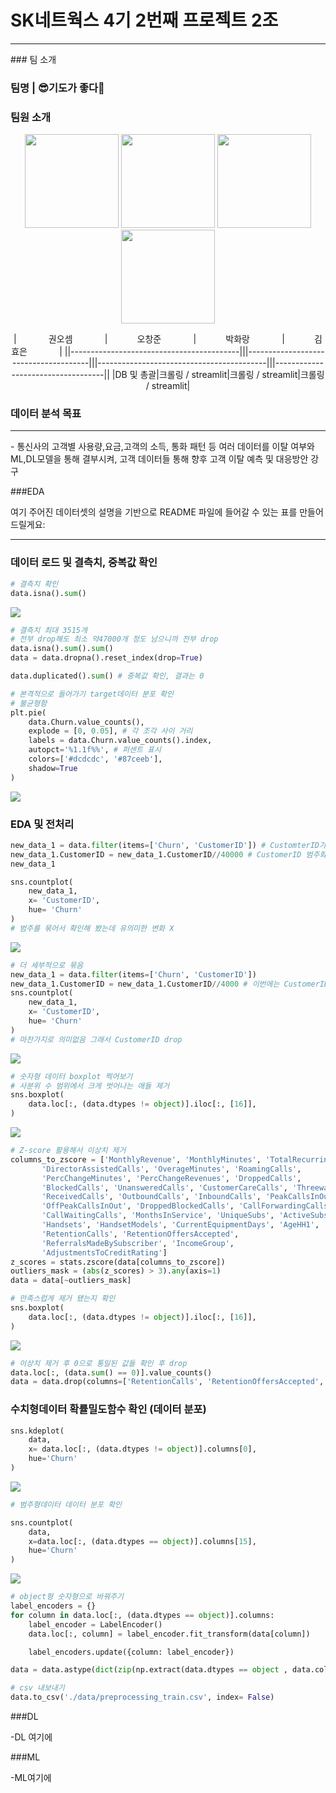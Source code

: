 # SK네트웍스 4기 2번째 프로젝트 2조
<hr>
### 팀 소개

### 팀명 | 😎기도가 좋다🙏

### 팀원 소개
<p align="center">
        <img src="https|//avatars.githubusercontent.com/말랑곰" width="150" height="150"/>
        <img src="https|//avatars.githubusercontent.com/sunblockisneeded" width="150" height="150"/>
        <img src="https|//avatars.githubusercontent.com/말랑곰" width="150" height="150"/>
        <img src="https|//avatars.githubusercontent.com/말랑곰" width="150" height="150"/>
        
  
<div align="center">
|   &nbsp;&nbsp; &nbsp; &nbsp; &nbsp;  &nbsp;  &nbsp;권오셈 &nbsp;&nbsp; &nbsp;&nbsp; &nbsp;  &nbsp;  &nbsp;    |      &nbsp;&nbsp; &nbsp;&nbsp; &nbsp;  &nbsp;  &nbsp;오창준  &nbsp;&nbsp; &nbsp;&nbsp; &nbsp;  &nbsp;  &nbsp;    |      &nbsp;&nbsp; &nbsp;&nbsp; &nbsp;  &nbsp;  &nbsp;박화랑  &nbsp;&nbsp; &nbsp;&nbsp; &nbsp;  &nbsp;  &nbsp;    |     &nbsp;&nbsp; &nbsp;&nbsp; &nbsp;  &nbsp;  &nbsp;김효은  &nbsp;&nbsp; &nbsp;&nbsp; &nbsp;  &nbsp;  &nbsp;   | 
||------------------------------------------|||--------------------------------------|||------------------------------------------|||-----------------------------------||
|DB 및 총괄|크롤링 / streamlit|크롤링 / streamlit|크롤링 / streamlit|
</div>

### 데이터 분석 목표
>
<hr>
- 통신사의 고객별 사용량,요금,고객의 소득, 통화 패턴 등 여러 데이터를 이탈 여부와 ML,DL모델을 통해 결부시켜, 고객 데이터들 통해 향후 고객 이탈 예측 및 대응방안 강구


###EDA

여기 주어진 데이터셋의 설명을 기반으로 README 파일에 들어갈 수 있는 표를 만들어드릴게요:

---


### 데이터 로드 및 결측치, 중복값 확인

```python
# 결측치 확인
data.isna().sum()
```
<img src="./data/isna_sum.png"/>

```python
# 결측치 최대 3515개
# 전부 drop해도 최소 약47000개 정도 남으니까 전부 drop
data.isna().sum().sum() 
data = data.dropna().reset_index(drop=True)
```
```python
data.duplicated().sum() # 중복값 확인, 결과는 0
```
```python
# 본격적으로 들어가기 target데이터 분포 확인
# 불균형함
plt.pie(
    data.Churn.value_counts(),
    explode = [0, 0.05], # 각 조각 사이 거리
    labels = data.Churn.value_counts().index,
    autopct='%1.1f%%', # 퍼센트 표시
    colors=['#dcdcdc', '#87ceeb'],
    shadow=True
)
```
<img src="./data/Churn_pie.png"/>


### EDA 및 전처리

``` python
new_data_1 = data.filter(items=['Churn', 'CustomerID']) # CustomterID가 Index역할을 하고 있는데 혹시 범위별로 묶으면 유의미한 변수일까 확인
new_data_1.CustomerID = new_data_1.CustomerID//40000 # CustomerID 범주화 40000개씩 묶음
new_data_1

sns.countplot(
    new_data_1,
    x= 'CustomerID',
    hue= 'Churn'
)
# 범주를 묶어서 확인해 봤는데 유의미한 변화 X
```
<img src="./data/CustomerID_10.png"/>

```python
# 더 세부적으로 묶음
new_data_1 = data.filter(items=['Churn', 'CustomerID'])
new_data_1.CustomerID = new_data_1.CustomerID//4000 # 이번에는 CustomerID 4000개씩 묶음
sns.countplot(
    new_data_1,
    x= 'CustomerID',
    hue= 'Churn'
)
# 마찬가지로 의미없음 그래서 CustomerID drop
```
<img src="./data/CustomerID_100.png"/>

```python
# 숫자형 데이터 boxplot 찍어보기
# 사분위 수 범위에서 크게 벗어나는 애들 제거
sns.boxplot(
    data.loc[:, (data.dtypes != object)].iloc[:, [16]],
)
```
<img src="./data/Boxplot_before.png"/>

```python
# Z-score 활용해서 이상치 제거
columns_to_zscore = ['MonthlyRevenue', 'MonthlyMinutes', 'TotalRecurringCharge',
       'DirectorAssistedCalls', 'OverageMinutes', 'RoamingCalls',
       'PercChangeMinutes', 'PercChangeRevenues', 'DroppedCalls',
       'BlockedCalls', 'UnansweredCalls', 'CustomerCareCalls', 'ThreewayCalls',
       'ReceivedCalls', 'OutboundCalls', 'InboundCalls', 'PeakCallsInOut',
       'OffPeakCallsInOut', 'DroppedBlockedCalls', 'CallForwardingCalls',
       'CallWaitingCalls', 'MonthsInService', 'UniqueSubs', 'ActiveSubs',
       'Handsets', 'HandsetModels', 'CurrentEquipmentDays', 'AgeHH1', 'AgeHH2',
       'RetentionCalls', 'RetentionOffersAccepted',
       'ReferralsMadeBySubscriber', 'IncomeGroup',
       'AdjustmentsToCreditRating']
z_scores = stats.zscore(data[columns_to_zscore])
outliers_mask = (abs(z_scores) > 3).any(axis=1)
data = data[~outliers_mask]

# 만족스럽게 제거 됐는지 확인
sns.boxplot(
    data.loc[:, (data.dtypes != object)].iloc[:, [16]],
)
``` 
<img src="./data/Boxplot_after.png"/>

```python
# 이상치 제거 후 0으로 통일된 값들 확인 후 drop
data.loc[:, (data.sum() == 0)].value_counts()
data = data.drop(columns=['RetentionCalls', 'RetentionOffersAccepted', 'ReferralsMadeBySubscriber'])
```

### 수치형데이터 확률밀도함수 확인 (데이터 분포)
```python
sns.kdeplot(
    data,
    x= data.loc[:, (data.dtypes != object)].columns[0],
    hue='Churn'
)
```
<img src="./data/Kdeplot.png"/>

```python
# 범주형데이터 데이터 분포 확인

sns.countplot(
    data,
    x=data.loc[:, (data.dtypes == object)].columns[15],
    hue='Churn'             
)
```
<img src="./data/Countplot.png"/>

```python
# object형 숫자형으로 바꿔주기
label_encoders = {}
for column in data.loc[:, (data.dtypes == object)].columns:
    label_encoder = LabelEncoder()
    data.loc[:, column] = label_encoder.fit_transform(data[column])

    label_encoders.update({column: label_encoder})

data = data.astype(dict(zip(np.extract(data.dtypes == object , data.columns), ['float']*23)))

# csv 내보내기
data.to_csv('./data/preprocessing_train.csv', index= False)
```


###DL

-DL 여기에

###ML

-ML여기에

